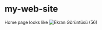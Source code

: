 # my-web-site
Home page looks like
![Ekran Görüntüsü (56)](https://github.com/Chilmintch/my-web-site-main/assets/102154946/b473ce58-81dd-4197-aa2e-7580643f906e)
